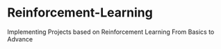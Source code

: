 # Reinforcement-Learning
Implementing Projects based on Reinforcement Learning From Basics to Advance
